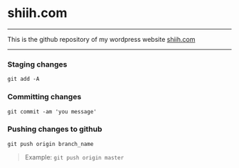 # shiih.com

------

This is the github repository of my wordpress website [shiih.com](https://shiih.com)

------

### Staging changes

```
git add -A
```

### Committing changes

```
git commit -am 'you message'
```

### Pushing changes to github

```
git push origin branch_name
```

> Example: `git push origin master`


